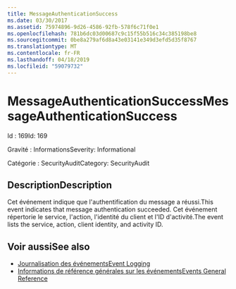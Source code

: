 ```yaml
---
title: MessageAuthenticationSuccess
ms.date: 03/30/2017
ms.assetid: 75974896-9d26-4586-92fb-578f6c71f0e1
ms.openlocfilehash: 781b6dc03d00687c9c15f55b516c34c385198be8
ms.sourcegitcommit: 0be8a279af6d8a43e03141e349d3efd5d35f8767
ms.translationtype: MT
ms.contentlocale: fr-FR
ms.lasthandoff: 04/18/2019
ms.locfileid: "59079732"
---
```

# <a name="messageauthenticationsuccess"></a><span data-ttu-id="767e7-102">MessageAuthenticationSuccess</span><span class="sxs-lookup"><span data-stu-id="767e7-102">MessageAuthenticationSuccess</span></span>
<span data-ttu-id="767e7-103">Id : 169</span><span class="sxs-lookup"><span data-stu-id="767e7-103">Id: 169</span></span>  
  
 <span data-ttu-id="767e7-104">Gravité : Informations</span><span class="sxs-lookup"><span data-stu-id="767e7-104">Severity: Informational</span></span>  
  
 <span data-ttu-id="767e7-105">Catégorie : SecurityAudit</span><span class="sxs-lookup"><span data-stu-id="767e7-105">Category: SecurityAudit</span></span>  
  
## <a name="description"></a><span data-ttu-id="767e7-106">Description</span><span class="sxs-lookup"><span data-stu-id="767e7-106">Description</span></span>  
 <span data-ttu-id="767e7-107">Cet événement indique que l'authentification du message a réussi.</span><span class="sxs-lookup"><span data-stu-id="767e7-107">This event indicates that message authentication succeeded.</span></span> <span data-ttu-id="767e7-108">Cet événement répertorie le service, l'action, l'identité du client et l'ID d'activité.</span><span class="sxs-lookup"><span data-stu-id="767e7-108">The event lists the service, action, client identity, and activity ID.</span></span>  
  
## <a name="see-also"></a><span data-ttu-id="767e7-109">Voir aussi</span><span class="sxs-lookup"><span data-stu-id="767e7-109">See also</span></span>

- [<span data-ttu-id="767e7-110">Journalisation des événements</span><span class="sxs-lookup"><span data-stu-id="767e7-110">Event Logging</span></span>](../../../../../docs/framework/wcf/diagnostics/event-logging/index.md)
- [<span data-ttu-id="767e7-111">Informations de référence générales sur les événements</span><span class="sxs-lookup"><span data-stu-id="767e7-111">Events General Reference</span></span>](../../../../../docs/framework/wcf/diagnostics/event-logging/events-general-reference.md)
